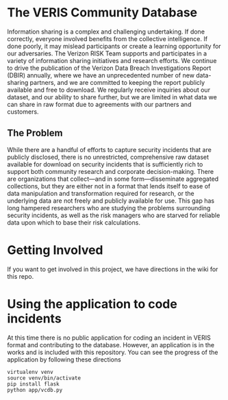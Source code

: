 # The VERIS Community Database
Information sharing is a complex and challenging undertaking. If done correctly, everyone involved benefits from the collective intelligence. If done poorly, it may mislead participants or create a learning opportunity for our adversaries. The Verizon RISK Team supports and participates in a variety of information sharing initiatives and research efforts. We continue to drive the publication of the Verizon Data Breach Investigations Report (DBIR) annually, where we have an unprecedented number of new data-sharing partners, and we are committed to keeping the report publicly available and free to download. We regularly receive inquiries about our dataset, and our ability to share further, but we are limited in what data we can share in raw format due to agreements with our partners and customers.

## The Problem
While there are a handful of efforts to capture security incidents that are publicly disclosed, there is no unrestricted, comprehensive raw dataset available for download on security incidents that is sufficiently rich to support both community research and corporate decision-making. There are organizations that collect—and in some form—disseminate aggregated collections, but they are either not in a format that lends itself to ease of data manipulation and transformation required for research, or the underlying data are not freely and publicly available for use. This gap has long hampered researchers who are studying the problems surrounding security incidents, as well as the risk managers who are starved for reliable data upon which to base their risk calculations.

# Getting Involved
If you want to get involved in this project, we have directions in the wiki for this repo.

# Using the application to code incidents
At this time there is no public application for coding an incident in VERIS format and contributing to the database. However, an application is in the works and is included with this repository. You can see the progress of the application by following these directions

    virtualenv venv
    source venv/bin/activate
    pip install flask
    python app/vcdb.py

